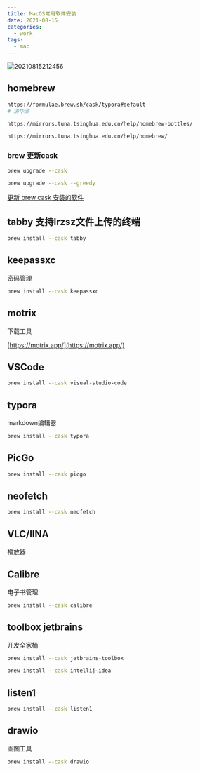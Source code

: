 ```yaml
---
title: MacOS常用软件安装
date: 2021-08-15
categories:
  - work
tags:
  - mac
---
```



![20210815212456](https://fastly.jsdelivr.net/gh/qbmzc/images/2021/20210815212456.jpg)

<!-- more -->

## homebrew

```bash
https://formulae.brew.sh/cask/typora#default
# 清华源

https://mirrors.tuna.tsinghua.edu.cn/help/homebrew-bottles/

https://mirrors.tuna.tsinghua.edu.cn/help/homebrew/
```

### brew 更新cask

```bash
brew upgrade --cask

brew upgrade --cask --greedy
```

[更新 brew cask 安装的软件](https://stackoverflow.com/questions/31968664/upgrade-all-the-casks-installed-via-homebrew-cask)
## tabby 支持lrzsz文件上传的终端


```bash
brew install --cask tabby
```

## keepassxc

密码管理

```bash
brew install --cask keepassxc
```

## motrix

下载工具

[https://motrix.app/](https://motrix.app/)

## VSCode

```bash
brew install --cask visual-studio-code
```

## typora

markdown编辑器

```bash
brew install --cask typora
```

## PicGo

```bash
brew install --cask picgo
```

## neofetch

```bash
brew install --cask neofetch
```

## VLC/IINA

播放器

## Calibre

电子书管理

````bash
brew install --cask calibre
````

## toolbox jetbrains

开发全家桶

```bash
brew install --cask jetbrains-toolbox

brew install --cask intellij-idea
```

## listen1

```bash
brew install --cask listen1
```

## drawio

画图工具

```bash
brew install --cask drawio
```